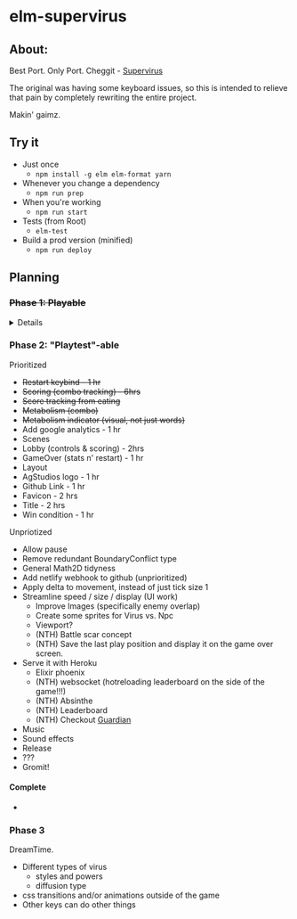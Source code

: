 # elm-supervirus

## About:

Best Port. Only Port.
Cheggit - [Supervirus](http://samgqroberts.com/sylverstudios/games/supervirus/)


The original was having some keyboard issues, so this is intended to relieve that pain by completely rewriting the entire project.

Makin' gaimz.

## Try it

* Just once
  * `npm install -g elm elm-format yarn`
* Whenever you change a dependency
  * `npm run prep`
* When you're working
  * `npm run start`
* Tests (from Root)
  * `elm-test`
* Build a prod version (minified)
  * `npm run deploy`



## Planning

### ~~Phase 1: Playable~~

  <details>

  #### Complete
  * ~~Replace favicon & only page~~
  * ~~Collision detection~~
  * ~~Boundaries~~
  * ~~Scoring~~
  * ~~Smooth borders~~
  * ~~Enemy Movement~~
    * ~~Enemy wall bounce~~
    * ~~random in play~~
    * ~~Enemy random velocity on spawn~~
    * ~~Fuzzy test for enemy movement (within boundary, velocity stays at same abs val)~~
  * ~~Automated Enemy Spawning~~
  * ~~Apply velocity and acceleration to user~~
  * ~~Move the clock into the game.~~
    * ~~If we are in the start state or gameOver state, the clock isn't running~~
    * ~~Subscriptions only apply during Playing state~~
  * ~~Implement Slide with running velocity (tangent projection)~~
  * ~~Improve pacing (user is WAY TOO FAST)~~
  * ~~Deploy with netlify!~~
  * ~~Play tests (private beta (add email address) Sam, RJ, Pete, Dave)~~

  </details>


### Phase 2: "Playtest"-able

Prioritized
 * ~~Restart keybind - 1 hr~~
 * ~~Scoring (combo tracking) - 6hrs~~
  * ~~Score tracking from eating~~
  * ~~Metabolism (combo)~~
  * ~~Metabolism indicator (visual, not just words)~~
 * Add google analytics - 1 hr
 * Scenes
  * Lobby (controls & scoring) - 2hrs
  * GameOver (stats n' restart) - 1 hr
 * Layout
  * AgStudios logo - 1 hr
  * Github Link - 1 hr
  * Favicon - 2 hrs
  * Title - 2 hrs
 * Win condition - 1 hr


 Unpriotized
 * Allow pause
 * Remove redundant BoundaryConflict type
 * General Math2D tidyness
 * Add netlify webhook to github (unprioritized)
 * Apply delta to movement, instead of just tick size 1
 * Streamline speed / size / display (UI work)
   * Improve Images (specifically enemy overlap)
   * Create some sprites for Virus vs. Npc
   * Viewport?
   * (NTH) Battle scar concept
   * (NTH) Save the last play position and display it on the game over screen.
 * Serve it with Heroku
   * Elixir phoenix
   * (NTH) websocket (hotreloading leaderboard on the side of the game!!!)
   * (NTH) Absinthe
   * (NTH) Leaderboard
   * (NTH) Checkout [Guardian](https://github.com/ueberauth/guardian)
 * Music
 * Sound effects
 * Release
 * ???
 * Gromit!

 #### Complete
 *


### Phase 3
DreamTime.

* Different types of virus
  * styles and powers
  * diffusion type
* css transitions and/or animations outside of the game
* Other keys can do other things
